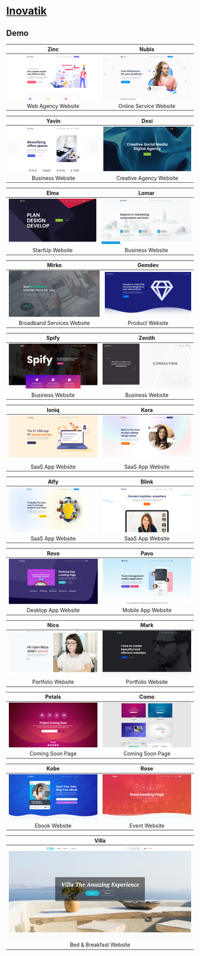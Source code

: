 # [Inovatik](https://inovatik.com/)

## Demo
Zinc | Nubis
--- | ---
[![Zinc](https://raw.githubusercontent.com/World-of-Templates/Inovatik-Free-Templates/main/zSupportImages/Zinc.png)](https://template.fusionsvisual.id/IV/Zinc) | [![Nubis](https://raw.githubusercontent.com/World-of-Templates/Inovatik-Free-Templates/main/zSupportImages/Nubis.png)](https://template.fusionsvisual.id/IV/Nubis)
<center>Web Agency Website</center> | <center>Online Service Website</center>

Yavin | Desi
--- | ---
[![Yavin](https://raw.githubusercontent.com/World-of-Templates/Inovatik-Free-Templates/main/zSupportImages/Yavin.png)](https://template.fusionsvisual.id/IV/Yavin) | [![Desi](https://raw.githubusercontent.com/World-of-Templates/Inovatik-Free-Templates/main/zSupportImages/Desi.png)](https://template.fusionsvisual.id/IV/Desi)
<center>Business Website</center> | <center>Creative Agency Website</center>

Elma | Lomar
--- | ---
[![Elma](https://raw.githubusercontent.com/World-of-Templates/Inovatik-Free-Templates/main/zSupportImages/Elma.png)](https://template.fusionsvisual.id/IV/Elma) | [![Lomar](https://raw.githubusercontent.com/World-of-Templates/Inovatik-Free-Templates/main/zSupportImages/Lomar.png)](https://template.fusionsvisual.id/IV/Lomar)
<center>StartUp Website</center> | <center>Business Website</center>

Mirko | Gemdev
--- | ---
[![Mirko](https://raw.githubusercontent.com/World-of-Templates/Inovatik-Free-Templates/main/zSupportImages/Mirko.png)](https://template.fusionsvisual.id/IV/Mirko) | [![Gemdev](https://raw.githubusercontent.com/World-of-Templates/Inovatik-Free-Templates/main/zSupportImages/Gemdev.png)](https://template.fusionsvisual.id/IV/Gemdev)
<center>Broadband Services Website</center> | <center>Product Website</center>

Spify | Zenith
--- | ---
[![Spify](https://raw.githubusercontent.com/World-of-Templates/Inovatik-Free-Templates/main/zSupportImages/Spify.png)](https://template.fusionsvisual.id/IV/Spify) | [![Zenith](https://raw.githubusercontent.com/World-of-Templates/Inovatik-Free-Templates/main/zSupportImages/Zenith.png)](https://template.fusionsvisual.id/IV/Zenith)
<center>Business Website</center> | <center>Business Website</center>

Ioniq | Kora
--- | ---
[![Ioniq](https://raw.githubusercontent.com/World-of-Templates/Inovatik-Free-Templates/main/zSupportImages/Ioniq.png)](https://template.fusionsvisual.id/IV/Ioniq) | [![Kora](https://raw.githubusercontent.com/World-of-Templates/Inovatik-Free-Templates/main/zSupportImages/Kora.png)](https://template.fusionsvisual.id/IV/Kora)
<center>SaaS App Website</center> | <center>SaaS App Website</center>

Alfy | Blink
--- | ---
[![Alfy](https://raw.githubusercontent.com/World-of-Templates/Inovatik-Free-Templates/main/zSupportImages/Alfy.png)](https://template.fusionsvisual.id/IV/Alfy) | [![Blink](https://raw.githubusercontent.com/World-of-Templates/Inovatik-Free-Templates/main/zSupportImages/Blink.png)](https://template.fusionsvisual.id/IV/Blink)
<center>SaaS App Website</center> | <center>SaaS App Website</center>

Revo | Pavo
--- | ---
[![Revo](https://raw.githubusercontent.com/World-of-Templates/Inovatik-Free-Templates/main/zSupportImages/Revo.png)](https://template.fusionsvisual.id/IV/Revo) | [![Pavo](https://raw.githubusercontent.com/World-of-Templates/Inovatik-Free-Templates/main/zSupportImages/Pavo.png)](https://template.fusionsvisual.id/IV/Pavo)
<center>Desktop App Website</center> | <center>Mobile App Website</center>

Nico | Mark
--- | ---
[![Nico](https://raw.githubusercontent.com/World-of-Templates/Inovatik-Free-Templates/main/zSupportImages/Nico.png)](https://template.fusionsvisual.id/IV/Nico) | [![Mark](https://raw.githubusercontent.com/World-of-Templates/Inovatik-Free-Templates/main/zSupportImages/Mark.png)](https://template.fusionsvisual.id/IV/Mark)
<center>Portfolio Website</center> | <center>Portfolio Website</center>

Petals | Como
--- | ---
[![Petals](https://raw.githubusercontent.com/World-of-Templates/Inovatik-Free-Templates/main/zSupportImages/Petals.png)](https://template.fusionsvisual.id/IV/Petals) | [![como](https://raw.githubusercontent.com/World-of-Templates/Inovatik-Free-Templates/main/zSupportImages/Como.png)](https://template.fusionsvisual.id/IV/Como)
<center>Coming Soon Page</center> | <center>Coming Soon Page</center>

Kobe | Rose
--- | ---
[![Kobe](https://raw.githubusercontent.com/World-of-Templates/Inovatik-Free-Templates/main/zSupportImages/Kobe.png)](https://template.fusionsvisual.id/IV/Kobe) | [![Rose](https://raw.githubusercontent.com/World-of-Templates/Inovatik-Free-Templates/main/zSupportImages/Rose.png)](https://template.fusionsvisual.id/IV/Rose)
<center>Ebook Website</center> | <center>Event Website</center>

Villa |
--- |
[![Villa](https://raw.githubusercontent.com/World-of-Templates/Inovatik-Free-Templates/main/zSupportImages/Villa.png)](https://template.fusionsvisual.id/IV/Villa) |
<center>Bed & Breakfast Website</center> |